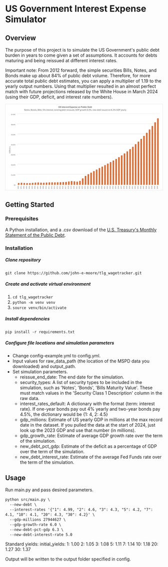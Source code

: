 # US Government Interest Expense Simulator
## Overview
The purpose of this project is to simulate the US Government's public debt burden in years to come given a set of assumptions. It accounts for debts maturing and being reissued at different interest rates.

Important note: From 2012 forward, the simple securities Bills, Notes, and Bonds make up about 84% of public debt volume. Therefore, for more accurate total public debt estimates, you can apply a multiplier of 1.19 to the yearly output numbers. Using that multiplier resulted in an almost perfect match with future projections released by the White House in March 2024 (using their GDP, deficit, and interest rate numbers).

![Excel chart made with output](/images/output_chart.png "Excel chart made with output")

## Getting Started
### Prerequisites
A Python installation, and a .csv download of the [U.S. Treasury's Monthly Statement of the Public Debt](https://fiscaldata.treasury.gov/datasets/monthly-statement-public-debt/summary-of-treasury-securities-outstanding).

### Installation
##### Clone repository
`git clone https://github.com/john-e-moore/tlg_wagetracker.git`
##### Create and activate virtual environment
1. `cd tlg_wagetracker`
2. `python -m venv venv`
3. `source venv/bin/activate`
##### Install dependencies
`pip install -r requirements.txt`
##### Configure file locations and simulation parameters
- Change config-example.yml to config.yml. 
- Input values for raw_data_path (the location of the MSPD data you downloaded) and output_path.
- Set simulation parameters.
  - reissue_end_date: The end date for the simulation.
  - security_types: A list of security types to be included in the simulation, such as 'Notes', 'Bonds', 'Bills Maturity Value'. These must match values in the 'Security Class 1 Description' column in the raw data.
  - interest_rates_default: A dictionary with the format {term: interest rate}. If one-year bonds pay out 4% yearly and two-year bonds pay 4.5%, the dictionary would be {1: 4, 2: 4.5}
  - gdp_millions: Estimate of US yearly GDP in millions at the max record date in the dataset. If you pulled the data at the start of 2024, just look up the 2023 GDP and use that number (in millions).
  - gdp_growth_rate: Estimate of average GDP growth rate over the term of the simulation.
  - new_debt_pct_gdp: Estimate of the deficit as a percentage of GDP over the term of the simulation.
  - new_debt_interest_rate: Estimate of the average Fed Funds rate over the term of the simulation.

## Usage
Run main.py and pass desired parameters.
```
python src/main.py \
  --new-debt \
  --interest-rates '{"1": 4.99, "2": 4.6, "3": 4.3, "5": 4.2, "7": 4.1, "10": 4.1, "20": 4.3, "30": 4.2}' \
  --gdp-millions 27944627 \
  --gdp-growth-rate 6.0 \
  --new-debt-pct-gdp 6.3 \
  --new-debt-interest-rate 5.0
```

Standard yields:
initial_yields:
    1: 1.00
    2: 1.05
    3: 1.08
    5: 1.11
    7: 1.14
    10: 1.18
    20: 1.27
    30: 1.37

Output will be written to the output folder specified in config.
